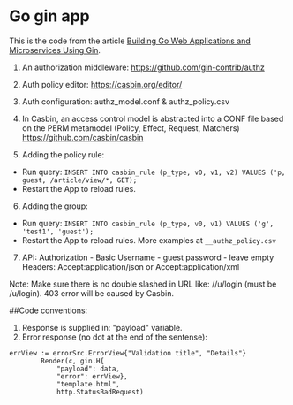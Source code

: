 # Go gin app

This is the code from the article [Building Go Web Applications and Microservices Using Gin](https://semaphoreci.com/community/tutorials/building-go-web-applications-and-microservices-using-gin).


1. An authorization middleware: https://github.com/gin-contrib/authz
2. Auth policy editor: https://casbin.org/editor/
3. Auth configuration: authz_model.conf & authz_policy.csv
4. In Casbin, an access control model is abstracted into a CONF file based on the PERM metamodel (Policy, Effect, Request, Matchers) https://github.com/casbin/casbin

5. Adding the policy rule:
- Run query: ```INSERT INTO casbin_rule (p_type, v0, v1, v2) VALUES ('p, guest, /article/view/*, GET);```
- Restart the App to reload rules.
6. Adding the group:
- Run query: ```INSERT INTO casbin_rule (p_type, v0, v1) VALUES ('g', 'test1', 'guest');```
- Restart the App to reload rules. More examples at ``__authz_policy.csv``

7. API:
Authorization - Basic
Username - guest
password - leave empty
Headers:
	Accept:application/json
or
	Accept:application/xml

Note: Make sure there is no double slashed in URL like: //u/login (must be /u/login). 403 error will be caused by Casbin.

##Code conventions:

1. Response is supplied in: "payload" variable.
2. Error response (no dot at the end of the sentense):
```
errView := errorSrc.ErrorView{"Validation title", "Details"}
		Render(c, gin.H{
			"payload": data,
			"error": errView},
			"template.html",
			http.StatusBadRequest)
```

